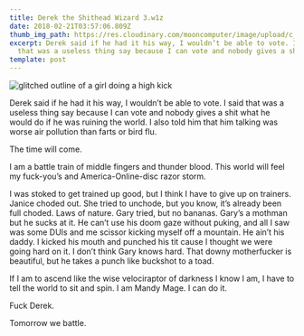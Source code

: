 ```yaml
---
title: Derek the Shithead Wizard 3.w1z
date: 2018-02-21T03:57:06.809Z
thumb_img_path: https://res.cloudinary.com/mooncomputer/image/upload/c_scale,e_sharpen:100,h_300,q_auto:best/v1561926289/Moon%20Computer%20Blog/W1Z/Mandy%20Mage/Derek%20Shithead%20Wizard/derek-wizard-3--jason-briscoe-149781-unsplash--glitched.png
excerpt: Derek said if he had it his way, I wouldn’t be able to vote. I said
  that was a useless thing say because I can vote and nobody gives a shit…
template: post
---
```

![glitched outline of a girl doing a high kick](https://res.cloudinary.com/mooncomputer/image/upload/c_scale,e_sharpen:100,h_800,q_auto:best/v1561926289/Moon%20Computer%20Blog/W1Z/Mandy%20Mage/Derek%20Shithead%20Wizard/derek-wizard-3--jason-briscoe-149781-unsplash--glitched.png "Derek the Shithead Wizard 3")

Derek said if he had it his way, I wouldn’t be able to vote. I said that was a useless thing say because I can vote and nobody gives a shit what he would do if he was ruining the world. I also told him that him talking was worse air pollution than farts or bird flu.

The time will come.

I am a battle train of middle fingers and thunder blood. This world will feel my fuck-you’s and America-Online-disc razor storm.

I was stoked to get trained up good, but I think I have to give up on trainers. Janice choded out. She tried to unchode, but you know, it’s already been full choded. Laws of nature. Gary tried, but no bananas. Gary’s a mothman but he sucks at it. He can’t use his doom gaze without puking, and all I saw was some DUIs and me scissor kicking myself off a mountain. He ain’t his daddy. I kicked his mouth and punched his tit cause I thought we were going hard on it. I don’t think Gary knows hard. That downy motherfucker is beautiful, but he takes a punch like buckshot to a toad.

If I am to ascend like the wise velociraptor of darkness I know I am, I have to tell the world to sit and spin. I am Mandy Mage. I can do it.

Fuck Derek.

Tomorrow we battle.
